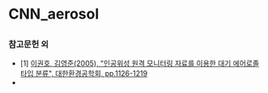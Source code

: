 # CNN_aerosol
## 

### 참고문헌 외
- [1] [이권호, 김영준(2005), "인공위성 원격 모니터링 자료를 이용한 대기 에어로졸 타입 분류", 대한환경공학회, pp.1126-1219](http://210.101.116.28/W_files/kiss2/04709510_pv.pdf)  
-  
